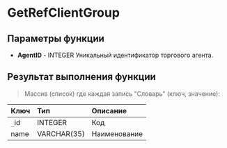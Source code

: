 # GetRefClientGroup #

## Параметры функции ##
  * **AgentID** - INTEGER Уникальный идентификатор торгового агента.

## Результат выполнения функции ##
> Массив (список) где каждая запись "Словарь" (ключ, значение):

| **Ключ** | **Тип**     | **Описание** |
|:-------------|:---------------|:---------------------|
| `_`id        | INTEGER        | Код               |
| name         | VARCHAR(35)    | Наименование |